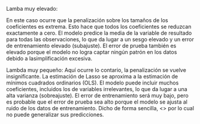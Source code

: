
Lamba muy elevado:

En este caso ocurre que la penalización sobre los tamaños de los coeficientes es extrema. 
Esto hace que todos los coeficientes se reduzcan exactamente a cero. El modelo predice la media de
la variable de resultado para todas las observaciones, lo que da lugar a un sesgo elevado
y un error de entrenamiento elevado (subajuste).
El error de prueba también es elevado porque el modelo no logra captar
ningún patrón en los datos debido a lasimplificación excesiva.


Lambda muy pequeño:
Aquí ocurre lo contario, la penalización se vuelve insignificante.
La estimación de Lasso se aproxima a la estimación de mínimos cuadrados ordinarios (OLS).
El modelo puede incluir muchos coeficientes, incluidos los de variables irrelevantes,
lo que da lugar a una alta varianza (sobreajuste). El error de entrenamiento será muy bajo,
pero es probable que el error de prueba sea alto porque el modelo se ajusta al ruido de los datos de entrenamiento.
Dicho de forma sencilla, <<aprende de memoria>> por lo cual no puede generalizar sus predicciones.


